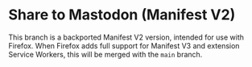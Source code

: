 # Share to Mastodon (Manifest V2)

This branch is a backported Manifest V2 version, intended for use with Firefox. When Firefox adds full support for Manifest V3 and extension Service Workers, this will be merged with the `main` branch.